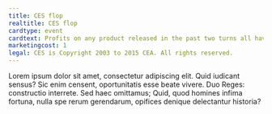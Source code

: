 ```yaml
---
title: CES flop
realtitle: CES flop
cardtype: event
cardtext: Profits on any product released in the past two turns all have 1 removed for the next two turns.
marketingcost: 1
legal: CES is Copyright 2003 to 2015 CEA. All rights reserved.
---
```


Lorem ipsum dolor sit amet, consectetur adipiscing elit. Quid iudicant sensus? Sic enim censent, oportunitatis esse beate vivere. Duo Reges: constructio interrete. Sed haec omittamus; Quid, quod homines infima fortuna, nulla spe rerum gerendarum, opifices denique delectantur historia?
